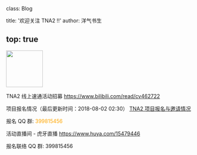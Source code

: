 class: Blog

title: '欢迎关注 TNA2 !!'
author: 洋气书生

top: true
---

<img src='http://img4ye.oss-cn-hangzhou.aliyuncs.com/tna/activities/tna2-d7ecff.png' style='width: 100px;' />

TNA2 线上速通活动招募
https://www.bilibili.com/read/cv462722

项目报名情况（最后更新时间：2018-08-02 02:30）
[TNA2 项目报名与邀请情况](/Activity/tna2.html#entry-form)

报名 QQ 群: <span style='color: orange'>399815456</span>

活动直播间 - 虎牙直播
https://www.huya.com/15479446

报名联络 QQ 群: 399815456